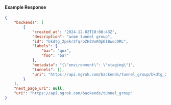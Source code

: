 <!-- Code generated for API Clients. DO NOT EDIT. -->

#### Example Response

```json
{
	"backends": [
		{
			"created_at": "2024-12-02T10:08:43Z",
			"description": "acme tunnel group",
			"id": "bkdtg_2pekr2fqroZH3VoKOpE1BwocORL",
			"labels": {
				"baz": "qux",
				"foo": "bar"
			},
			"metadata": "{\"environment\": \"staging\"}",
			"tunnels": [],
			"uri": "https://api.ngrok.com/backends/tunnel_group/bkdtg_2pekr2fqroZH3VoKOpE1BwocORL"
		}
	],
	"next_page_uri": null,
	"uri": "https://api.ngrok.com/backends/tunnel_group"
}
```
